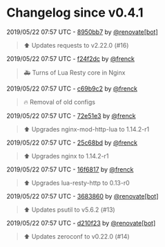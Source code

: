 # Changelog since v0.4.1

2019/05/22 07:57 UTC - [8950bb7](https://github.com/hassio-addons/addon-glances/commit/8950bb7bed5a679c7a358c19f0b3eaad25d5e9b3) by [@renovate[bot]](https://github.com/apps/renovate)
> :arrow_up: Updates requests to v2.22.0 (#16) 

2019/05/22 07:57 UTC - [f24f2dc](https://github.com/hassio-addons/addon-glances/commit/f24f2dc062c2e56faf1593341363d0a94388c9c1) by [@frenck](https://github.com/frenck)
> :ambulance: Turns of Lua Resty core in Nginx 

2019/05/22 07:57 UTC - [c69b9c2](https://github.com/hassio-addons/addon-glances/commit/c69b9c20065a90c1439b0644aca8638252fe8790) by [@frenck](https://github.com/frenck)
> :fire: Removal of old configs 

2019/05/22 07:57 UTC - [72e51e3](https://github.com/hassio-addons/addon-glances/commit/72e51e3cb99323b49a5250f3d32a363883db998b) by [@frenck](https://github.com/frenck)
> :arrow_up: Upgrades nginx-mod-http-lua to 1.14.2-r1 

2019/05/22 07:57 UTC - [25c68bd](https://github.com/hassio-addons/addon-glances/commit/25c68bdd663859504b2dd405abe8a84ae2c18f1e) by [@frenck](https://github.com/frenck)
> :arrow_up: Upgrades nginx to 1.14.2-r1 

2019/05/22 07:57 UTC - [16f6817](https://github.com/hassio-addons/addon-glances/commit/16f6817079ca82a82198754b8791891649b294ad) by [@frenck](https://github.com/frenck)
> :arrow_up: Upgrades lua-resty-http to 0.13-r0 

2019/05/22 07:57 UTC - [3683860](https://github.com/hassio-addons/addon-glances/commit/3683860853bf455eec2cb0c197e83f2fa8cd5de0) by [@renovate[bot]](https://github.com/apps/renovate)
> :arrow_up: Updates psutil to v5.6.2 (#13) 

2019/05/22 07:57 UTC - [d210f23](https://github.com/hassio-addons/addon-glances/commit/d210f23dd0170d6e92c12d3e81faf0e5f110d584) by [@renovate[bot]](https://github.com/apps/renovate)
> :arrow_up: Updates zeroconf to v0.22.0 (#14) 

